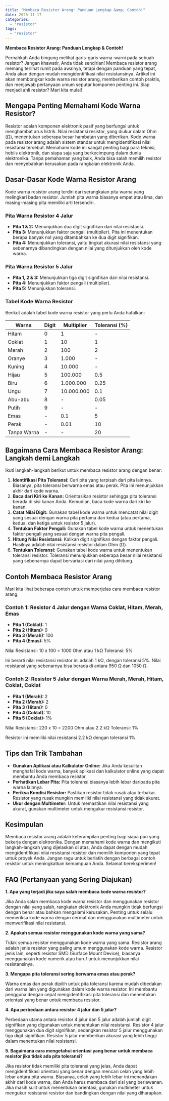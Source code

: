 ```yaml
---
title: "Membaca Resistor Arang: Panduan Lengkap &amp; Contoh!"
date: 2025-11-17
categories: 
  - "resistor"
tags: 
  - "resistor"
---
```


**Membaca Resistor Arang: Panduan Lengkap & Contoh!**

Pernahkah Anda bingung melihat garis-garis warna-warni pada sebuah resistor? Jangan khawatir, Anda tidak sendirian! Membaca resistor arang memang terlihat rumit pada awalnya, tetapi dengan panduan yang tepat, Anda akan dengan mudah mengidentifikasi nilai resistansinya. Artikel ini akan membongkar kode warna resistor arang, memberikan contoh praktis, dan menjawab pertanyaan umum seputar komponen penting ini. Siap menjadi ahli resistor? Mari kita mulai!

## Mengapa Penting Memahami Kode Warna Resistor?

Resistor adalah komponen elektronik pasif yang berfungsi untuk menghambat arus listrik. Nilai resistansi resistor, yang diukur dalam Ohm (Ω), menentukan seberapa besar hambatan yang diberikan. Kode warna pada resistor arang adalah sistem standar untuk mengidentifikasi nilai resistansi tersebut. Memahami kode ini sangat penting bagi para teknisi, hobiis elektronik, dan siapa saja yang berkecimpung dalam dunia elektronika. Tanpa pemahaman yang baik, Anda bisa salah memilih resistor dan menyebabkan kerusakan pada rangkaian elektronik Anda.

## Dasar-Dasar Kode Warna Resistor Arang

Kode warna resistor arang terdiri dari serangkaian pita warna yang melingkari badan resistor. Jumlah pita warna biasanya empat atau lima, dan masing-masing pita memiliki arti tersendiri.

### Pita Warna Resistor 4 Jalur

- **Pita 1 & 2:** Menunjukkan dua digit signifikan dari nilai resistansi.
- **Pita 3:** Menunjukkan faktor pengali (multiplier). Pita ini menentukan berapa banyak nol yang ditambahkan ke dua digit signifikan.
- **Pita 4:** Menunjukkan toleransi, yaitu tingkat akurasi nilai resistansi yang sebenarnya dibandingkan dengan nilai yang ditunjukkan oleh kode warna.

### Pita Warna Resistor 5 Jalur

- **Pita 1, 2 & 3:** Menunjukkan tiga digit signifikan dari nilai resistansi.
- **Pita 4:** Menunjukkan faktor pengali (multiplier).
- **Pita 5:** Menunjukkan toleransi.

### Tabel Kode Warna Resistor

Berikut adalah tabel kode warna resistor yang perlu Anda hafalkan:

| Warna | Digit | Multiplier | Toleransi (%) |
| --- | --- | --- | --- |
| Hitam | 0 | 1 | \- |
| Coklat | 1 | 10 | 1 |
| Merah | 2 | 100 | 2 |
| Oranye | 3 | 1.000 | \- |
| Kuning | 4 | 10.000 | \- |
| Hijau | 5 | 100.000 | 0.5 |
| Biru | 6 | 1.000.000 | 0.25 |
| Ungu | 7 | 10.000.000 | 0.1 |
| Abu-abu | 8 | \- | 0.05 |
| Putih | 9 | \- | \- |
| Emas | \- | 0.1 | 5 |
| Perak | \- | 0.01 | 10 |
| Tanpa Warna | \- | \- | 20 |

## Bagaimana Cara Membaca Resistor Arang: Langkah demi Langkah

Ikuti langkah-langkah berikut untuk membaca resistor arang dengan benar:

1. **Identifikasi Pita Toleransi:** Cari pita yang terpisah dari pita lainnya. Biasanya, pita toleransi berwarna emas atau perak. Pita ini menunjukkan akhir dari kode warna.
2. **Baca dari Kiri ke Kanan:** Orientasikan resistor sehingga pita toleransi berada di sisi kanan Anda. Kemudian, baca kode warna dari kiri ke kanan.
3. **Catat Nilai Digit:** Gunakan tabel kode warna untuk mencatat nilai digit yang sesuai dengan warna pita pertama dan kedua (atau pertama, kedua, dan ketiga untuk resistor 5 jalur).
4. **Tentukan Faktor Pengali:** Gunakan tabel kode warna untuk menentukan faktor pengali yang sesuai dengan warna pita pengali.
5. **Hitung Nilai Resistansi:** Kalikan digit signifikan dengan faktor pengali. Hasilnya adalah nilai resistansi resistor dalam Ohm (Ω).
6. **Tentukan Toleransi:** Gunakan tabel kode warna untuk menentukan toleransi resistor. Toleransi menunjukkan seberapa besar nilai resistansi yang sebenarnya dapat bervariasi dari nilai yang dihitung.

## Contoh Membaca Resistor Arang

Mari kita lihat beberapa contoh untuk memperjelas cara membaca resistor arang.

### Contoh 1: Resistor 4 Jalur dengan Warna Coklat, Hitam, Merah, Emas

- **Pita 1 (Coklat):** 1
- **Pita 2 (Hitam):** 0
- **Pita 3 (Merah):** 100
- **Pita 4 (Emas):** 5%

Nilai Resistansi: 10 x 100 = 1000 Ohm atau 1 kΩ Toleransi: 5%

Ini berarti nilai resistansi resistor ini adalah 1 kΩ, dengan toleransi 5%. Nilai resistansi yang sebenarnya bisa berada di antara 950 Ω dan 1050 Ω.

### Contoh 2: Resistor 5 Jalur dengan Warna Merah, Merah, Hitam, Coklat, Coklat

- **Pita 1 (Merah):** 2
- **Pita 2 (Merah):** 2
- **Pita 3 (Hitam):** 0
- **Pita 4 (Coklat):** 10
- **Pita 5 (Coklat):** 1%

Nilai Resistansi: 220 x 10 = 2200 Ohm atau 2.2 kΩ Toleransi: 1%

Resistor ini memiliki nilai resistansi 2.2 kΩ dengan toleransi 1%.

## Tips dan Trik Tambahan

- **Gunakan Aplikasi atau Kalkulator Online:** Jika Anda kesulitan menghafal kode warna, banyak aplikasi dan kalkulator online yang dapat membantu Anda membaca resistor.
- **Perhatikan Lebar Pita:** Pita toleransi biasanya lebih lebar daripada pita warna lainnya.
- **Periksa Kondisi Resistor:** Pastikan resistor tidak rusak atau terbakar. Resistor yang rusak mungkin memiliki nilai resistansi yang tidak akurat.
- **Ukur dengan Multimeter:** Untuk memastikan nilai resistansi yang akurat, gunakan multimeter untuk mengukur resistansi resistor.

## Kesimpulan

Membaca resistor arang adalah keterampilan penting bagi siapa pun yang bekerja dengan elektronika. Dengan memahami kode warna dan mengikuti langkah-langkah yang dijelaskan di atas, Anda dapat dengan mudah mengidentifikasi nilai resistansi resistor dan memilih komponen yang tepat untuk proyek Anda. Jangan ragu untuk berlatih dengan berbagai contoh resistor untuk meningkatkan kemampuan Anda. Selamat bereksperimen!

## FAQ (Pertanyaan yang Sering Diajukan)

**1\. Apa yang terjadi jika saya salah membaca kode warna resistor?**

Jika Anda salah membaca kode warna resistor dan menggunakan resistor dengan nilai yang salah, rangkaian elektronik Anda mungkin tidak berfungsi dengan benar atau bahkan mengalami kerusakan. Penting untuk selalu memeriksa kode warna dengan cermat dan menggunakan multimeter untuk memverifikasi nilai resistansi.

**2\. Apakah semua resistor menggunakan kode warna yang sama?**

Tidak semua resistor menggunakan kode warna yang sama. Resistor arang adalah jenis resistor yang paling umum menggunakan kode warna. Resistor jenis lain, seperti resistor SMD (Surface Mount Device), biasanya menggunakan kode numerik atau huruf untuk menunjukkan nilai resistansinya.

**3\. Mengapa pita toleransi sering berwarna emas atau perak?**

Warna emas dan perak dipilih untuk pita toleransi karena mudah dibedakan dari warna lain yang digunakan dalam kode warna resistor. Ini membantu pengguna dengan cepat mengidentifikasi pita toleransi dan menentukan orientasi yang benar untuk membaca resistor.

**4\. Apa perbedaan antara resistor 4 jalur dan 5 jalur?**

Perbedaan utama antara resistor 4 jalur dan 5 jalur adalah jumlah digit signifikan yang digunakan untuk menentukan nilai resistansi. Resistor 4 jalur menggunakan dua digit signifikan, sedangkan resistor 5 jalur menggunakan tiga digit signifikan. Resistor 5 jalur memberikan akurasi yang lebih tinggi dalam menentukan nilai resistansi.

**5\. Bagaimana cara mengetahui orientasi yang benar untuk membaca resistor jika tidak ada pita toleransi?**

Jika resistor tidak memiliki pita toleransi yang jelas, Anda dapat mengidentifikasi orientasi yang benar dengan mencari celah yang lebih lebar antara pita warna. Biasanya, celah yang lebih lebar ini menandakan akhir dari kode warna, dan Anda harus membaca dari sisi yang berlawanan. Jika masih sulit untuk menentukan orientasi, gunakan multimeter untuk mengukur resistansi resistor dan bandingkan dengan nilai yang diharapkan.
